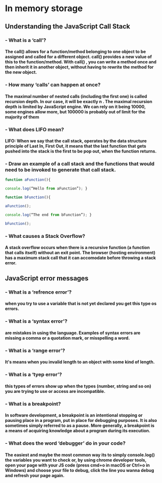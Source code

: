 # In memory storage

## Understanding the JavaScript Call Stack

### - What is a ‘call’?

#### The call() allows for a function/method belonging to one object to be assigned and called for a different object. call() provides a new value of this to the function/method. With call() , you can write a method once and then inherit it in another object, without having to rewrite the method for the new object.

### - How many ‘calls’ can happen at once?

#### The maximal number of nested calls (including the first one) is called recursion depth. In our case, it will be exactly n . The maximal recursion depth is limited by JavaScript engine. We can rely on it being 10000, some engines allow more, but 100000 is probably out of limit for the majority of them

### - What does LIFO mean?

#### LIFO: When we say that the call stack, operates by the data structure principle of Last In, First Out, it means that the last function that gets pushed into the stack is the first to be pop out, when the function returns.

### - Draw an example of a call stack and the functions that would need to be invoked to generate that call stack.

```JavaScript
function aFunction(){

console.log(“Hello from aFunction”); }

function bFunction(){

aFunction();

console.log(“The end from bFunction”); }

bFunction();
```

### - What causes a Stack Overflow?

#### A stack overflow occurs when there is a recursive function (a function that calls itself) without an exit point. The browser (hosting environment) has a maximum stack call that it can accomodate before throwing a stack error.

## JavaScript error messages

### - What is a ‘refrence error’?

#### when you try to use a variable that is not yet declared you get this type os errors.

### - What is a ‘syntax error’?

#### are mistakes in using the language. Examples of syntax errors are missing a comma or a quotation mark, or misspelling a word.

### - What is a ‘range error’?

#### It's means when you invalid length to an object with some kind of length.

### - What is a ‘tyep error’?

#### this types of errors show up when the types (number, string and so on) you are trying to use or access are incompatible.

### - What is a breakpoint?

#### In software development, a breakpoint is an intentional stopping or pausing place in a program, put in place for debugging purposes. It is also sometimes simply referred to as a pause. More generally, a breakpoint is a means of acquiring knowledge about a program during its execution.

### - What does the word ‘debugger’ do in your code?

#### The easiest and maybe the most common way its to simply console.log() the variables you want to check or, by using chrome developer tools, open your page with your JS code (press cmd+o in macOS or Ctrl+o in Windows) and choose your file to debug, click the line you wanna debug and refresh your page again.
